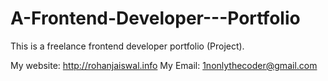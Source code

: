 # A-Frontend-Developer---Portfolio
This is a freelance frontend developer portfolio (Project).

My website: http://rohanjaiswal.info
My Email: 1nonlythecoder@gmail.com

